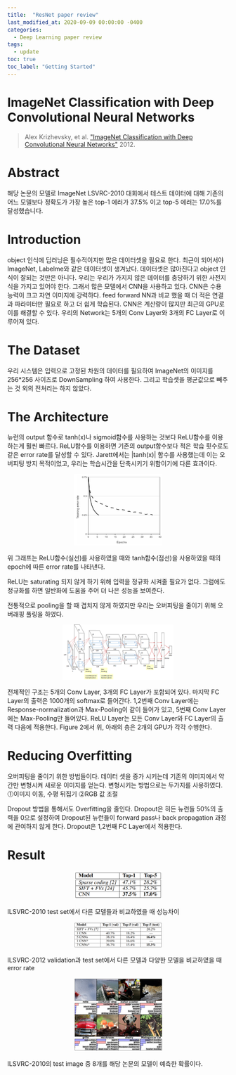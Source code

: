```yaml
---
title:  "ResNet paper review"
last_modified_at: 2020-09-09 00:00:00 -0400
categories: 
  - Deep Learning paper review
tags:
  - update
toc: true
toc_label: "Getting Started"
---
```


# ImageNet Classification with Deep Convolutional Neural Networks
> Alex Krizhevsky, et al. ["ImageNet Classification with Deep Convolutional Neural Networks"](https://papers.nips.cc/paper/2012/hash/c399862d3b9d6b76c8436e924a68c45b-Abstract.html) 2012.

# Abstract
해당 논문의 모델로 ImageNet LSVRC-2010 대회에서 테스트 데이터에 대해 기존의 어느 모델보다 정확도가 가장 높은 top-1 에러가 37.5% 이고 top-5 에러는 17.0%를 달성했습니다.

# Introduction
object 인식에 딥러닝은 필수적이지만 많은 데이터셋을 필요로 한다. 최근이 되어서야 ImageNet, Labelme와 같은 데이터셋이 생겨났다.
데이터셋은 많아진다고 object 인식이 잘되는 것만은 아니다. 우리는 우리가 가지지 않은 데이터를 충당하기 위한 사전지식을 가지고 있어야 한다. 그래서 많은 모델에서 CNN을 사용하고 있다. CNN은 수용 능력이 크고 자연 이미지에 강력하다. feed forward NN과 비교 했을 때 더 적은 연결과 파라미터만 필요로 하고 더 쉽게 학습된다.
CNN은 계산량이 많지만 최근의 GPU로 이를 해결할 수 있다.
우리의 Network는 5개의 Conv Layer와 3개의 FC Layer로 이루어져 있다.

# The Dataset
우리 시스템은 입력으로 고정된 차원의 데이터를 필요하여 ImageNet의 이미지를 256*256 사이즈로 DownSampling 하여 사용한다. 그리고 학습셋을 평균값으로 빼주는 것 외의 전처리는 하지 않았다.

# The Architecture
뉴런의 output 함수로 tanh(x)나 sigmoid함수를 사용하는 것보다 ReLU함수를 이용하는게 훨씬 빠르다. ReLU함수를 이용하면 기존의 output함수보다 적은 학습 횟수로도 같은 error rate를 달성할 수 있다. Jarett에서는 |tanh(x)| 함수를 사용했는데 이는 오버피팅 방지 목적이었고, 우리는 학습시간을 단축시키기 위함이기에 다른 효과이다.
<p align="center">
  <img src="/assets/img/paper_review/AlexNet/fig1.png" width="40%" height="40%" title="70px" alt="memoryblock">
</p>
위 그래프는 ReLU함수(실선)를 사용하였을 때와 tanh함수(점선)을 사용하였을 때의 epoch에 따른 error rate를 나타낸다.

ReLU는 saturating 되지 않게 하기 위해 입력을 정규화 시켜줄 필요가 없다. 그럼에도 정규화를 하면 일반화에 도움을 주어 더 나은 성능을 보여준다.

전통적으로 pooling을 할 때 겹치지 않게 하였지만 우리는 오버피팅을 줄이기 위해 오버래핑 풀링을 하였다.
<p align="center">
  <img src="/assets/img/paper_review/AlexNet/fig2.png" width="50%" height="50%" title="70px" alt="memoryblock">
</p>
전체적인 구조는 5개의 Conv Layer, 3개의 FC Layer가 포함되어 있다. 마지막 FC Layer의 출력은 1000개의 softmax로 들어간다.
1,2번째 Conv Layer에는 Response-normalization과 Max-Pooling이 같이 들어가 있고, 5번째 Conv Layer에는 Max-Pooling만 들어있다. ReLU Layer는 모든 Conv Layer와 FC Layer의 출력 다음에 적용한다.
Figure 2에서 위, 아래의 층은 2개의 GPU가 각각 수행한다.

# Reducing Overfitting
오버피팅을 줄이기 위한 방법들이다.
데이터 셋을 증가 시키는데 기존의 이미지에서 약간만 변형시켜 새로운 이미지를 얻는다. 변형시키는 방법으로는 두가지를 사용하였다. ⓵이미지 이동, 수평 뒤집기 ⓶RGB 값 조절

Dropout 방법을 통해서도 Overfitting을 줄인다. Dropout은 히든 뉴런들 50%의 출력을 0으로 설정하여 Dropout된 뉴런들이 forward pass나 back propagation 과정에 관여하지 않게 한다. Dropout은 1,2번째 FC Layer에서 적용한다.

# Result
<p align="center">
  <img src="/assets/img/paper_review/AlexNet/fig3.png" width="40%" height="40%" title="70px" alt="memoryblock">
</p>
ILSVRC-2010 test set에서 다른 모델들과 비교하였을 때 성능차이

<p align="center">
  <img src="/assets/img/paper_review/AlexNet/fig4.png" width="40%" height="40%" title="70px" alt="memoryblock">
</p>
ILSVRC-2012 validation과 test set에서 다른 모델과 다양한 모델을 비교하였을 때 error rate

<p align="center">
  <img src="/assets/img/paper_review/AlexNet/fig5.png" width="40%" height="40%" title="70px" alt="memoryblock">
</p>
ILSVRC-2010의 test image 중 8개를 해당 논문의 모델이 예측한 확률이다.


















